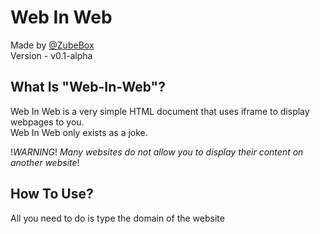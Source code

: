 # Web In Web

Made by [@ZubeBox](https://github.com/ZubeBox)  
Version - v0.1-alpha

## What Is "Web-In-Web"?
  
Web In Web is a very simple HTML document that uses iframe to display webpages to you.  
Web In Web only exists as a joke. 

!_*WARNING*_! _*Many websites do not allow you to display their content on another website*_!

## How To Use?

All you need to do is type the domain of the website